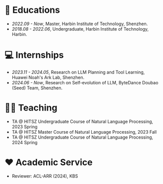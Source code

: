 # 📖 Educations
- *2022.09 - Now*, Master, Harbin Institute of Technology, Shenzhen.
- *2018.08 - 2022.06*, Undergraduate, Harbin Institute of Technology, Harbin.

# 💻 Internships
- *2023.11 - 2024.05*, Research on LLM Planning and Tool Learning, Huawei Noah's Ark Lab, Shenzhen.
- *2024.06 - Now*, Research on Self-evolution of LLM, ByteDance Doubao (Seed) Team, Shenzhen.
  
# 🧑‍🏫 Teaching
- TA @ HITSZ Undergraduate Course of Natural Language Processing, 2023 Spring
- TA @ HITSZ Master Course of Natural Language Processing, 2023 Fall
- TA @ HITSZ Undergraduate Course of Natural Language Processing, 2024 Spring

# ♥️ Academic Service
- Reviewer: ACL-ARR (2024), KBS